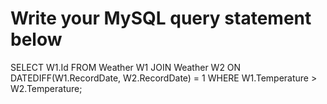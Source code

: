 # Write your MySQL query statement below
SELECT W1.Id 
FROM Weather W1
JOIN Weather W2 ON DATEDIFF(W1.RecordDate, W2.RecordDate) = 1
WHERE W1.Temperature > W2.Temperature;
